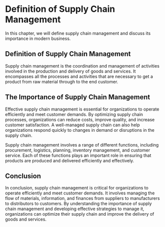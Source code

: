 Definition of Supply Chain Management
===================================================================================

In this chapter, we will define supply chain management and discuss its importance in modern business.

Definition of Supply Chain Management
-------------------------------------

Supply chain management is the coordination and management of activities involved in the production and delivery of goods and services. It encompasses all the processes and activities that are necessary to get a product from raw material through to the end customer.

The Importance of Supply Chain Management
-----------------------------------------

Effective supply chain management is essential for organizations to operate efficiently and meet customer demands. By optimizing supply chain processes, organizations can reduce costs, improve quality, and increase customer satisfaction. A well-managed supply chain can also help organizations respond quickly to changes in demand or disruptions in the supply chain.

Supply chain management involves a range of different functions, including procurement, logistics, planning, inventory management, and customer service. Each of these functions plays an important role in ensuring that products are produced and delivered efficiently and effectively.

Conclusion
----------

In conclusion, supply chain management is critical for organizations to operate efficiently and meet customer demands. It involves managing the flow of materials, information, and finances from suppliers to manufacturers to distributors to customers. By understanding the importance of supply chain management and developing effective strategies to manage it, organizations can optimize their supply chain and improve the delivery of goods and services.
